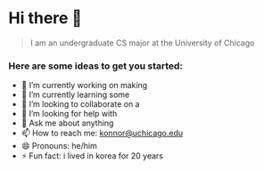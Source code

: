 # Hi there 👋
>I am an undergraduate CS major at the University of Chicago

### Here are some ideas to get you started:

- 🔭 I’m currently working on making
- 🌱 I’m currently learning some
- 👯 I’m looking to collaborate on a
- 🤔 I’m looking for help with 
- 💬 Ask me about anything
- 📫 How to reach me: konnor@uchicago.edu
- 😄 Pronouns: he/him
- ⚡ Fun fact: i lived in korea for 20 years

